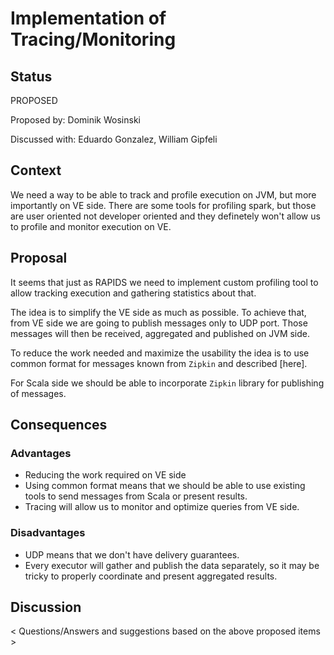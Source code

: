 # Implementation of Tracing/Monitoring 

## Status
PROPOSED

Proposed by: Dominik Wosinski

Discussed with: Eduardo Gonzalez, William Gipfeli

## Context
We need a way to be able to track and profile execution on JVM, but more importantly on VE side. There are some tools for profiling spark, but those are user oriented not developer oriented and they definetely won't allow us to profile and monitor execution on VE. 

## Proposal
It seems that just as RAPIDS we need to implement custom profiling tool to allow tracking execution and gathering statistics about that.

The idea is to simplify the VE side as much as possible. To achieve that, from VE side we are going to publish messages only to UDP port. Those messages will then be received, aggregated and published on JVM side.

To reduce the work needed and maximize the usability the idea is to use common format for messages known from `Zipkin` and
described [here].


For Scala side we should be able to incorporate `Zipkin` library for publishing of messages.

## Consequences 

### Advantages

- Reducing the work required on VE side
- Using common format means that we should be able to use existing tools to send messages from Scala or present results.
- Tracing will allow us to monitor and optimize queries from VE side.
### Disadvantages

- UDP means that we don't have delivery guarantees.
- Every executor will gather and publish the data separately, so it may be tricky to properly coordinate and present aggregated results.
## Discussion
< Questions/Answers and suggestions based on the above proposed items >
